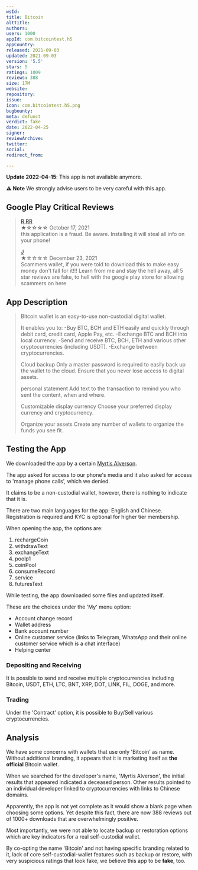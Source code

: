 ```yaml
---
wsId: 
title: Bitcoin
altTitle: 
authors: 
users: 1000
appId: com.bitcointest.h5
appCountry: 
released: 2021-09-03
updated: 2021-09-03
version: '5.5'
stars: 5
ratings: 1009
reviews: 388
size: 17M
website: 
repository: 
issue: 
icon: com.bitcointest.h5.png
bugbounty: 
meta: defunct
verdict: fake
date: 2022-04-25
signer: 
reviewArchive: 
twitter: 
social: 
redirect_from: 

---
```


**Update 2022-04-15**: This app is not available anymore.

**⚠️ Note** We strongly advise users to be very careful with this app.

## Google Play Critical Reviews

> [R RR](https://play.google.com/store/apps/details?id=com.bitcointest.h5&reviewId=gp%3AAOqpTOGQViOhwD8MONOGPNmCLTwvTNBLy29sPalZLBZncsZ0GqctB25D0oDwkcKvivfFh5taRQH7VNXAiadEzw)<br>
  ★☆☆☆☆ October 17, 2021 <br>
       this application is a fraud. Be aware. Installing it will steal all info on your phone!
>       
> [J](https://play.google.com/store/apps/details?id=com.bitcointest.h5&reviewId=gp%3AAOqpTOHCWEB8RfWW02oYk6KMiQeRxeW_HwgYswQ9sSFqhXjnKnYwrFaKvAH0E4WuijKCQtORVQ1_A4rTX4RTZw)<br>
  ★☆☆☆☆ December 23, 2021 <br>
       Scammers wallet, if you were told to download this to make easy money don't fall for it!!! Learn from me and stay the hell away, all 5 star reviews are fake, to hell with the google play store for allowing scammers on here       

## App Description 

> Bitcoin wallet is an easy-to-use non-custodial digital wallet.
>
> It enables you to:
> -Buy BTC, BCH and ETH easily and quickly through debit card, credit card, Apple Pay, etc.
> -Exchange BTC and BCH into local currency.
> -Send and receive BTC, BCH, ETH and various other cryptocurrencies (including USDT).
> -Exchange between cryptocurrencies.
>
> Cloud backup
> Only a master password is required to easily back up the wallet to the cloud. Ensure that you never lose access to digital assets.
> 
> personal statement
> Add text to the transaction to remind you who sent the content, when and where.
>
> Customizable display currency
> Choose your preferred display currency and cryptocurrency.
> 
> Organize your assets
> Create any number of wallets to organize the funds you see fit.

## Testing the App

We downloaded the app by a certain [Myrtis Alverson](https://play.google.com/store/apps/developer?id=Myrtis+Alverson). 

The app asked for access to our phone's media and it also asked for access to 'manage phone calls', which we denied. 

It claims to be a non-custodial wallet, however, there is nothing to indicate that it is. 

There are two main languages for the app: English and Chinese. Registration is required and KYC is optional for higher tier membership.

When opening the app, the options are:

1. rechargeCoin
2. withdrawText
3. exchangeText
4. poolp1
5. coinPool
6. consumeRecord
7. service
8. futuresText

While testing, the app downloaded some files and updated itself.  

These are the choices under the 'My' menu option:

- Account change record
- Wallet address
- Bank account number
- Online customer service (links to Telegram, WhatsApp and their online customer service which is a chat interface)
- Helping center

### Depositing and Receiving

It is possible to send and receive multiple cryptocurrencies including Bitcoin, USDT, ETH, LTC, BNT, XRP, DOT, LINK, FIL, DOGE, and more. 

### Trading

Under the 'Contract' option, it is possible to Buy/Sell various cryptocurrencies.

## Analysis 

We have some concerns with wallets that use only 'Bitcoin' as name. Without additional branding, it appears that it is marketing itself as **the official** Bitcoin wallet.

When we searched for the developer's name, 'Myrtis Alverson', the initial results that appeared indicated a deceased person. Other results pointed to an individual developer linked to cryptocurrencies with links to Chinese domains.

Apparently, the app is not yet complete as it would show a blank page when choosing some options. Yet despite this fact, there are now 388 reviews out of 1000+ downloads that are overwhelmingly positive. 

Most importantly, we were not able to locate backup or restoration options which are key indicators for a real self-custodial wallet. 

By co-opting the name 'Bitcoin' and not having specific branding related to it, lack of core self-custodial-wallet features such as backup or restore, with very suspicious ratings that look fake, we believe this app to be **fake**, too.

